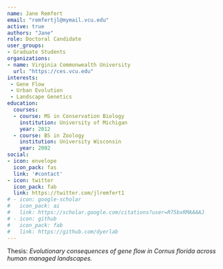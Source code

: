 ```yaml
---
name: Jane Remfert
email: "remfertjl@mymail.vcu.edu"
active: true
authors: "Jane"
role: Doctoral Candidate
user_groups:
- Graduate Students
organizations:
- name: Virginia Commonwealth University
  url: "https://ces.vcu.edu"
interests:
 - Gene Flow
 - Urban Evolution
 - Landscape Genetics
education:
  courses:
  - course: MS in Conservation Biology
    institution: University of Michigan
    year: 2012
  - course: BS in Zoology
    institution: University Wisconsin
    year: 2002
social:
- icon: envelope
  icon_pack: fas
  link: '#contact'
- icon: twitter
  icon_pack: fab
  link: https://twitter.com/jlremfert1
# - icon: google-scholar
#   icon_pack: ai
#   link: https://scholar.google.com/citations?user=R75bxRMAAAAJ
# - icon: github
#   icon_pack: fab
#   link: https://github.com/dyerlab 
---
```



Thesis: *Evolutionary consequences of gene flow in Cornus florida across human managed landscapes.*
